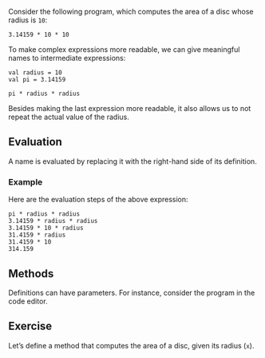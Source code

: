 

Consider the following program, which computes the area of a disc
whose radius is `10`:

    3.14159 * 10 * 10

To make complex expressions more readable, we can give meaningful names to
intermediate expressions:

    val radius = 10
    val pi = 3.14159

    pi * radius * radius

Besides making the last expression more readable, it also allows us to
not repeat the actual value of the radius.

## Evaluation

A name is evaluated by replacing it with the right-hand side of its definition.

### Example

Here are the evaluation steps of the above expression:

    pi * radius * radius
    3.14159 * radius * radius
    3.14159 * 10 * radius
    31.4159 * radius
    31.4159 * 10
    314.159

## Methods

Definitions can have parameters. For instance, consider the program in the code editor.

## Exercise
Let’s define a method that computes the area of a disc, given its radius (`x`).
